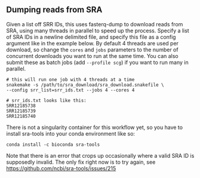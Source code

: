 
## Dumping reads from SRA 
Given a list off SRR IDs, this uses fasterq-dump to download reads from SRA, using many threads in parallel to speed up the process. Specify a list of SRA IDs in a newline delimited file, and specify this file as a config argument like in the example below. By default 4 threads are used per download, so change the `cores` and `jobs` parameters to the number of concurrent downloads you want to run at the same time. You can also submit these as batch jobs (add `--profile scg`) if you want to run many in parallel. 

```
# this will run one job with 4 threads at a time
snakemake -s /path/to/sra_download/sra_download.snakefile \
--config srr_list=srr_ids.txt --jobs 4 --cores 4

# srr_ids.txt looks like this: 
SRR12185738
SRR12185739
SRR12185740
```

There is not a singularity container for this workflow yet, so you have to install sra-tools into your conda environment like so: 

```
conda install -c bioconda sra-tools
```

Note that there is an error that crops up occasionally where a valid SRA ID is supposedly invalid. The only fix right now is to try again, see https://github.com/ncbi/sra-tools/issues/215